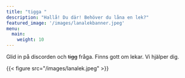 ```yaml
---
title: "tigga "
description: "Hallå! Du där! Behöver du låna en lek?"
featured_image: '/images/lanalekbanner.jpeg'
menu:
  main:
    weight: 10
---
```





Glid in på discorden och ~~tigg~~ fråga. Finns gott om lekar. Vi hjälper dig.

{{< figure src="/images/lanalek.jpeg" >}}


